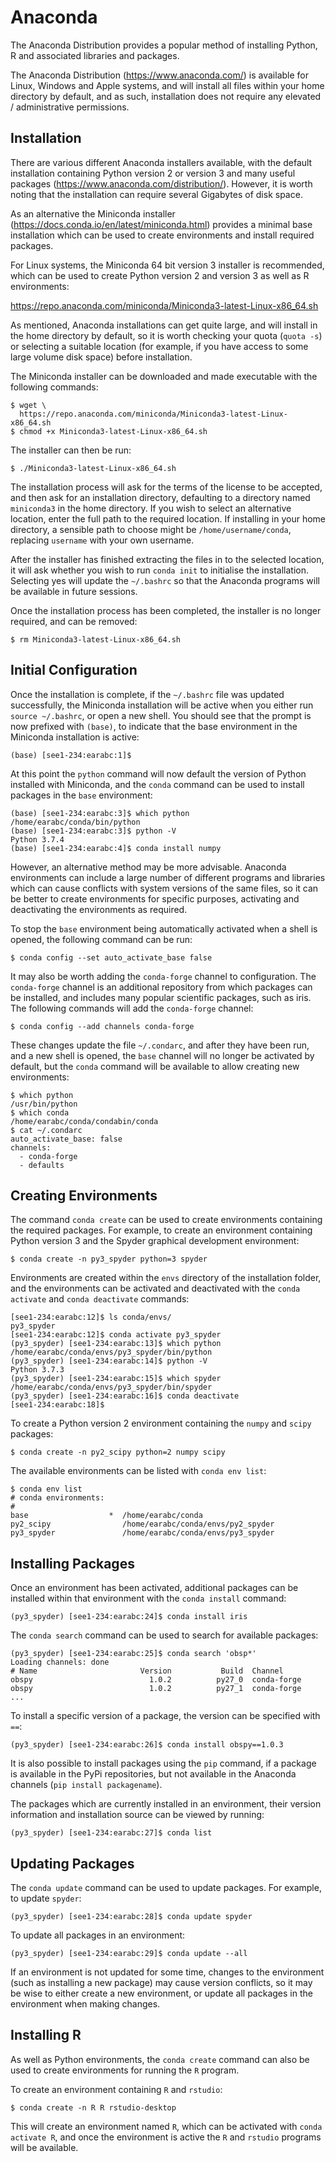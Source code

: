 # Anaconda

The Anaconda Distribution provides a popular method of installing
Python, R and associated libraries and packages.

The Anaconda Distribution (<https://www.anaconda.com/>) is available for
Linux, Windows and Apple systems, and will install all files within your
home directory by default, and as such, installation does not require
any elevated / administrative permissions.

## Installation

There are various different Anaconda installers available, with the
default installation containing Python version 2 or version 3 and many
useful packages (<https://www.anaconda.com/distribution/>). However, it
is worth noting that the installation can require several Gigabytes of
disk space.

As an alternative the Miniconda installer
(<https://docs.conda.io/en/latest/miniconda.html>) provides a minimal
base installation which can be used to create environments and install
required packages.

For Linux systems, the Miniconda 64 bit version 3 installer is
recommended, which can be used to create Python version 2 and version 3
as well as R environments:

<https://repo.anaconda.com/miniconda/Miniconda3-latest-Linux-x86_64.sh>

As mentioned, Anaconda installations can get quite large, and will
install in the home directory by default, so it is worth checking your
quota (`quota -s`) or selecting a suitable location (for example, if you
have access to some large volume disk space) before installation.

The Miniconda installer can be downloaded and made executable with the
following commands:

```
$ wget \
  https://repo.anaconda.com/miniconda/Miniconda3-latest-Linux-x86_64.sh
$ chmod +x Miniconda3-latest-Linux-x86_64.sh
```

The installer can then be run:

```
$ ./Miniconda3-latest-Linux-x86_64.sh
```

The installation process will ask for the terms of the license to be
accepted, and then ask for an installation directory, defaulting to a
directory named `miniconda3` in the home directory. If you wish to
select an alternative location, enter the full path to the required
location. If installing in your home directory, a sensible path to
choose might be `/home/username/conda`, replacing `username` with your
own username.

After the installer has finished extracting the files in to the selected
location, it will ask whether you wish to run `conda init` to initialise
the installation. Selecting yes will update the `~/.bashrc` so that the
Anaconda programs will be available in future sessions.

Once the installation process has been completed, the installer is no
longer required, and can be removed:

```
$ rm Miniconda3-latest-Linux-x86_64.sh
```

## Initial Configuration

Once the installation is complete, if the `~/.bashrc` file was updated
successfully, the Miniconda installation will be active when you either
run `source ~/.bashrc`, or open a new shell. You should see that the
prompt is now prefixed with `(base)`, to indicate that the base
environment in the Miniconda installation is active:

```
(base) [see1-234:earabc:1]$
```

At this point the `python` command will now default the version of
Python installed with Miniconda, and the `conda` command can be used to
install packages in the `base` environment:

```
(base) [see1-234:earabc:3]$ which python
/home/earabc/conda/bin/python
(base) [see1-234:earabc:3]$ python -V
Python 3.7.4
(base) [see1-234:earabc:4]$ conda install numpy
```

However, an alternative method may be more advisable. Anaconda
environments can include a large number of different programs and
libraries which can cause conflicts with system versions of the same
files, so it can be better to create environments for specific purposes,
activating and deactivating the environments as required.

To stop the `base` environment being automatically activated when a
shell is opened, the following command can be run:

```
$ conda config --set auto_activate_base false
```

It may also be worth adding the `conda-forge` channel to configuration.
The `conda-forge` channel is an additional repository from which
packages can be installed, and includes many popular scientific
packages, such as iris. The following commands will add the
`conda-forge` channel:

```
$ conda config --add channels conda-forge
```

These changes update the file `~/.condarc`, and after they have been run,
and a new shell is opened, the `base` channel will no longer be
activated by default, but the `conda` command will be available to allow
creating new environments:

```
$ which python
/usr/bin/python
$ which conda
/home/earabc/conda/condabin/conda
$ cat ~/.condarc
auto_activate_base: false
channels:
  - conda-forge
  - defaults
```

## Creating Environments

The command `conda create` can be used to create environments containing
the required packages. For example, to create an environment containing
Python version 3 and the Spyder graphical development environment:

```
$ conda create -n py3_spyder python=3 spyder
```

Environments are created within the `envs` directory of the installation
folder, and the environments can be activated and deactivated with the
`conda activate` and `conda deactivate` commands:

```
[see1-234:earabc:12]$ ls conda/envs/
py3_spyder
[see1-234:earabc:12]$ conda activate py3_spyder
(py3_spyder) [see1-234:earabc:13]$ which python
/home/earabc/conda/envs/py3_spyder/bin/python
(py3_spyder) [see1-234:earabc:14]$ python -V
Python 3.7.3
(py3_spyder) [see1-234:earabc:15]$ which spyder
/home/earabc/conda/envs/py3_spyder/bin/spyder
(py3_spyder) [see1-234:earabc:16]$ conda deactivate
[see1-234:earabc:18]$
```

To create a Python version 2 environment containing the `numpy` and
`scipy` packages:

```
$ conda create -n py2_scipy python=2 numpy scipy
```

The available environments can be listed with `conda env list`:

```
$ conda env list
# conda environments:
#
base                  *  /home/earabc/conda
py2_scipy                /home/earabc/conda/envs/py2_spyder
py3_spyder               /home/earabc/conda/envs/py3_spyder
```

## Installing Packages

Once an environment has been activated, additional packages can be
installed within that environment with the `conda install` command:

```
(py3_spyder) [see1-234:earabc:24]$ conda install iris
```

The `conda search` command can be used to search for available packages:

```
(py3_spyder) [see1-234:earabc:25]$ conda search 'obsp*'
Loading channels: done
# Name                       Version           Build  Channel             
obspy                          1.0.2          py27_0  conda-forge         
obspy                          1.0.2          py27_1  conda-forge
...
```

To install a specific version of a package, the version can be specified
with `==`:

```
(py3_spyder) [see1-234:earabc:26]$ conda install obspy==1.0.3
```

It is also possible to install packages using the `pip` command, if a
package is available in the PyPi repositories, but not available in the
Anaconda channels (`pip install packagename`).

The packages which are currently installed in an environment, their
version information and installation source can be viewed by running:

```
(py3_spyder) [see1-234:earabc:27]$ conda list
```

## Updating Packages

The `conda update` command can be used to update packages. For example,
to update `spyder`:

```
(py3_spyder) [see1-234:earabc:28]$ conda update spyder
```

To update all packages in an environment:

```
(py3_spyder) [see1-234:earabc:29]$ conda update --all
```

If an environment is not updated for some time, changes to the
environment (such as installing a new package) may cause version
conflicts, so it may be wise to either create a new environment, or
update all packages in the environment when making changes.

## Installing R

As well as Python environments, the `conda create` command can also be
used to create environments for running the `R` program.

To create an environment containing `R` and `rstudio`:

```
$ conda create -n R R rstudio-desktop
```

This will create an environment named `R`, which can be activated with
`conda activate R`, and once the environment is active the `R` and
`rstudio` programs will be available.
